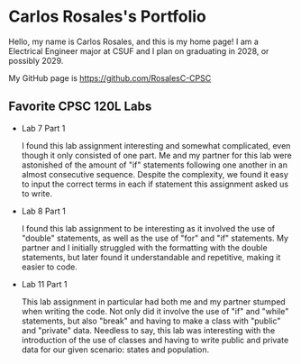 
# Carlos Rosales's Portfolio

Hello, my name is Carlos Rosales, and this is my home page! I am a Electrical Engineer major at CSUF and I plan on graduating in 2028, or possibly 2029.

My GitHub page is https://github.com/RosalesC-CPSC

## Favorite CPSC 120L Labs

* Lab 7 Part 1

    I found this lab assignment interesting and somewhat complicated, even though it only consisted of one part. Me and my partner for this lab were astonished of the amount of "if" statements following one another in an almost consecutive sequence. Despite the complexity, we found it easy to input the correct terms in each if statement this assignment asked us to write.

* Lab 8 Part 1

    I found this lab assignment to be interesting as it involved the use of "double" statements, as well as the use of "for" and "if" statements. My partner and I initially struggled with the formatting with the double statements, but later found it understandable and repetitive, making it easier to code.

* Lab 11 Part 1

    This lab assignment in particular had both me and my partner stumped when writing the code. Not only did it involve the use of "if" and "while" statements, but also "break" and having to make a class with "public" and "private" data. Needless to say, this lab was interesting with the introduction of the use of classes and having to write public and private data for our given scenario: states and population.